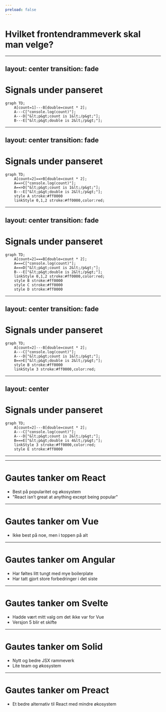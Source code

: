 ```yaml
---
preload: false
---
```


# Hvilket frontendrammeverk skal man velge?

<logos-react v-motion class="text-8xl" :initial="{ x: 1200, y: 500, scale: 0.2 }" :enter="{ x: 0, y: 0, scale: 1, transition: { duration: 7000, delay: 1000 } }"/>

<!--
Vi må slutte å velge React kun basert på at det er det flest folk kan. Det gjør at React har blitt en standard, så flere føler de må lære React for å følge jobbmarkedet og boblen blir da bare større. Det er en ond spiral! Jeg sier ikke at React er et feil valg, men du må velge det for de riktige grunnene i såfall.
-->

---
layout: center
transition: fade
---

# Signals under panseret

```mermaid { scale: 1.5 }
graph TD;
    A[count=1]---B[double=count * 2];
    A---C["console.log(count)"];
    A---D["&lt;p&gt;count is 1&lt;/p&gt;"];
    B---E["&lt;p&gt;double is 2&lt;/p&gt;"];
```

---
layout: center
transition: fade
---

# Signals under panseret

```mermaid { scale: 1.5 }
graph TD;
    A[count=2]==>B[double=count * 2];
    A==>C["console.log(count)"];
    A==>D["&lt;p&gt;count is 1&lt;/p&gt;"];
    B---E["&lt;p&gt;double is 2&lt;/p&gt;"];
    style A stroke:#ff0000
    linkStyle 0,1,2 stroke:#ff0000,color:red;
```

---
layout: center
transition: fade
---

# Signals under panseret

```mermaid { scale: 1.5 }
graph TD;
    A[count=2]===B[double=count * 2];
    A===C["console.log(count)"];
    A===D["&lt;p&gt;count is 2&lt;/p&gt;"];
    B---E["&lt;p&gt;double is 2&lt;/p&gt;"];
    linkStyle 0,1,2 stroke:#ff0000,color:red;
    style B stroke:#ff0000
    style C stroke:#ff0000
    style D stroke:#ff0000
```

---
layout: center
transition: fade
---

# Signals under panseret

```mermaid { scale: 1.5 }
graph TD;
    A[count=2]---B[double=count * 2];
    A---C["console.log(count)"];
    A---D["&lt;p&gt;count is 1&lt;/p&gt;"];
    B==>E["&lt;p&gt;double is 2&lt;/p&gt;"];
    style B stroke:#ff0000
    linkStyle 3 stroke:#ff0000,color:red;
```

---
layout: center
---

# Signals under panseret

```mermaid { scale: 1.5 }
graph TD;
    A[count=2]---B[double=count * 2];
    A---C["console.log(count)"];
    A---D["&lt;p&gt;count is 2&lt;/p&gt;"];
    B===E["&lt;p&gt;double is 4&lt;/p&gt;"];
    linkStyle 3 stroke:#ff0000,color:red;
    style E stroke:#ff0000
```

---

<BarChart title="Hello world size" postfix="kB" :bars="[
  { name: 'React', points: 39.16 }, 
  { name: 'Vue', points: 16.48 }, 
  { name: 'Angular', points: 35.77 },
  { name: 'Svelte', points: 1.67 },
  { name: 'Preact', points: 4.12 },
  { name: 'Solid', points: 2.47 },
  ]"/>

---

# Gautes tanker om React

- Best på popularitet og økosystem
- "React isn’t great at anything except being popular"

---

# Gautes tanker om Vue

- Ikke best på noe, men i toppen på alt

---

# Gautes tanker om Angular

- Har føltes litt tungt med mye boilerplate
- Har tatt gjort store forbedringer i det siste

---

# Gautes tanker om Svelte

- Hadde vært mitt valg om det ikke var for Vue
- Versjon 5 blir et skifte

---

# Gautes tanker om Solid

- Nytt og bedre JSX rammeverk
- Lite team og økosystem

---

# Gautes tanker om Preact

- Et bedre alternativ til React med mindre økosystem